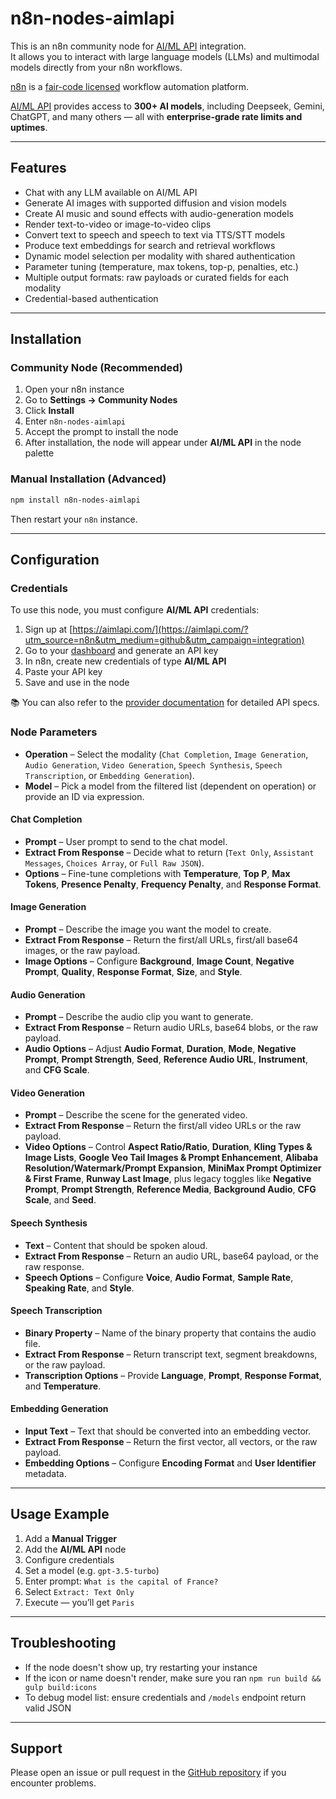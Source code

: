 # n8n-nodes-aimlapi

This is an n8n community node for [AI/ML API](https://aimlapi.com/?utm_source=n8n&utm_medium=github&utm_campaign=integration) integration.  
It allows you to interact with large language models (LLMs) and multimodal models directly from your n8n workflows.

[n8n](https://n8n.io/) is a [fair-code licensed](https://docs.n8n.io/reference/license/) workflow automation platform.

[AI/ML API](https://aimlapi.com/app/?utm_source=n8n&utm_medium=github&utm_campaign=integration) provides access to **300+ AI models**, including Deepseek, Gemini, ChatGPT, and many others — all with **enterprise-grade rate limits and uptimes**.

---

## Features

- Chat with any LLM available on AI/ML API
- Generate AI images with supported diffusion and vision models
- Create AI music and sound effects with audio-generation models
- Render text-to-video or image-to-video clips
- Convert text to speech and speech to text via TTS/STT models
- Produce text embeddings for search and retrieval workflows
- Dynamic model selection per modality with shared authentication
- Parameter tuning (temperature, max tokens, top-p, penalties, etc.)
- Multiple output formats: raw payloads or curated fields for each modality
- Credential-based authentication

---

## Installation

### Community Node (Recommended)

1. Open your n8n instance
2. Go to **Settings → Community Nodes**
3. Click **Install**
4. Enter `n8n-nodes-aimlapi`
5. Accept the prompt to install the node
6. After installation, the node will appear under **AI/ML API** in the node palette

### Manual Installation (Advanced)

```bash
npm install n8n-nodes-aimlapi
````

Then restart your `n8n` instance.

---

## Configuration

### Credentials

To use this node, you must configure **AI/ML API** credentials:

1. Sign up at [https://aimlapi.com/](https://aimlapi.com/?utm_source=n8n&utm_medium=github&utm_campaign=integration)
2. Go to your [dashboard](https://aimlapi.com/app/?utm_source=n8n&utm_medium=github&utm_campaign=integration) and generate an API key
3. In n8n, create new credentials of type **AI/ML API**
4. Paste your API key
5. Save and use in the node

📚 You can also refer to the [provider documentation](https://docs.aimlapi.com/?utm_source=n8n&utm_medium=github&utm_campaign=integration) for detailed API specs.

### Node Parameters

* **Operation** – Select the modality (`Chat Completion`, `Image Generation`, `Audio Generation`, `Video Generation`, `Speech Synthesis`, `Speech Transcription`, or `Embedding Generation`).
* **Model** – Pick a model from the filtered list (dependent on operation) or provide an ID via expression.

#### Chat Completion

* **Prompt** – User prompt to send to the chat model.
* **Extract From Response** – Decide what to return (`Text Only`, `Assistant Messages`, `Choices Array`, or `Full Raw JSON`).
* **Options** – Fine-tune completions with **Temperature**, **Top P**, **Max Tokens**, **Presence Penalty**, **Frequency Penalty**, and **Response Format**.

#### Image Generation

* **Prompt** – Describe the image you want the model to create.
* **Extract From Response** – Return the first/all URLs, first/all base64 images, or the raw payload.
* **Image Options** – Configure **Background**, **Image Count**, **Negative Prompt**, **Quality**, **Response Format**, **Size**, and **Style**.

#### Audio Generation

* **Prompt** – Describe the audio clip you want to generate.
* **Extract From Response** – Return audio URLs, base64 blobs, or the raw payload.
* **Audio Options** – Adjust **Audio Format**, **Duration**, **Mode**, **Negative Prompt**, **Prompt Strength**, **Seed**, **Reference Audio URL**, **Instrument**, and **CFG Scale**.

#### Video Generation

* **Prompt** – Describe the scene for the generated video.
* **Extract From Response** – Return the first/all video URLs or the raw payload.
* **Video Options** – Control **Aspect Ratio/Ratio**, **Duration**, **Kling Types & Image Lists**, **Google Veo Tail Images & Prompt Enhancement**, **Alibaba Resolution/Watermark/Prompt Expansion**, **MiniMax Prompt Optimizer & First Frame**, **Runway Last Image**, plus legacy toggles like **Negative Prompt**, **Prompt Strength**, **Reference Media**, **Background Audio**, **CFG Scale**, and **Seed**.

#### Speech Synthesis

* **Text** – Content that should be spoken aloud.
* **Extract From Response** – Return an audio URL, base64 payload, or the raw response.
* **Speech Options** – Configure **Voice**, **Audio Format**, **Sample Rate**, **Speaking Rate**, and **Style**.

#### Speech Transcription

* **Binary Property** – Name of the binary property that contains the audio file.
* **Extract From Response** – Return transcript text, segment breakdowns, or the raw payload.
* **Transcription Options** – Provide **Language**, **Prompt**, **Response Format**, and **Temperature**.

#### Embedding Generation

* **Input Text** – Text that should be converted into an embedding vector.
* **Extract From Response** – Return the first vector, all vectors, or the raw payload.
* **Embedding Options** – Configure **Encoding Format** and **User Identifier** metadata.

---

## Usage Example

1. Add a **Manual Trigger**
2. Add the **AI/ML API** node
3. Configure credentials
4. Set a model (e.g. `gpt-3.5-turbo`)
5. Enter prompt: `What is the capital of France?`
6. Select `Extract: Text Only`
7. Execute — you’ll get `Paris`

---

## Troubleshooting

* If the node doesn't show up, try restarting your instance
* If the icon or name doesn't render, make sure you ran `npm run build && gulp build:icons`
* To debug model list: ensure credentials and `/models` endpoint return valid JSON

---

## Support

Please open an issue or pull request in the [GitHub repository](https://github.com/D1m7asis/n8n-nodes-aimlapi) if you encounter problems.

